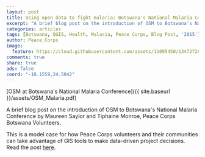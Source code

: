 ```yaml
---
layout: post
title: Using open data to fight malaria: Botswana's National Malaria Conference 2015  
excerpt: "A brief blog post on the introduction of OSM to Botswana's National Malaria Conference by Maureen Saylor and Tiphaine Monroe, Peace Corps Botswana Volunteers."
categories: articles
tags: [Botswana, QGIS, Health, Malaria, Peace Corps, Blog Post, '2015']
author: Peace_Corps
image:
  feature: https://cloud.githubusercontent.com/assets/11095450/13472726/25cc018e-e084-11e5-85a8-5e6bf1e3a6d6.jpg
comments: true
share: true
ads: false
coord: "-18.1559,24.5042"
---
```


[OSM at Botswana's National Malaria Conference]({{ site.baseurl }}/assets/OSM_Malaria.pdf)

A brief blog post on the introduction of OSM to Botswana's National Malaria Conference by Maureen Saylor and Tiphaine Monroe, Peace Corps Botswana Volunteers.

This is a model case for how Peace Corps volunteers and their communities can take advantage of GIS tools to make data-driven project decisions. Read the post [here](http://passport.peacecorps.gov/2015/10/15/using-open-data-to-fight-malaria-botswanas-national-malaria-conference-2015/).
